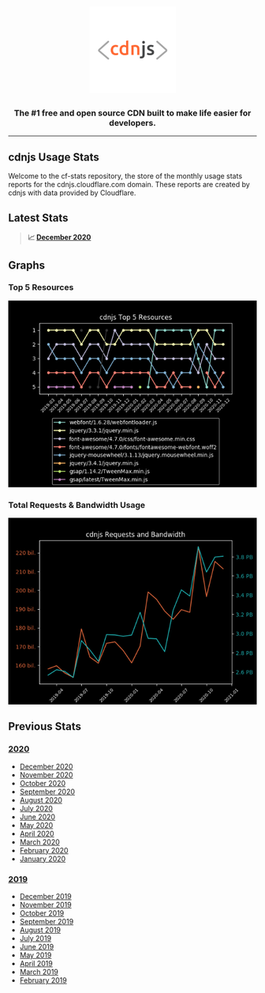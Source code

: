 <h1 align="center">
    <a href="https://cdnjs.com"><img src="https://raw.githubusercontent.com/cdnjs/brand/master/logo/standard/dark-512.png" width="175px" alt="< cdnjs >"></a>
</h1>
 
<h3 align="center">The #1 free and open source CDN built to make life easier for developers.</h3>

---

## cdnjs Usage Stats

Welcome to the cf-stats repository, the store of the monthly usage stats reports for the cdnjs.cloudflare.com domain.
These reports are created by cdnjs with data provided by Cloudflare.

## Latest Stats

> **📈 [December 2020](2020/cdnjs_December_2020.md)**

## Graphs

### Top 5 Resources

![graph](cdnjs_top_5_resources.png)

### Total Requests & Bandwidth Usage

![graph](cdnjs_requests_and_bandwidth.png)

## Previous Stats

### [2020](2020)

* [December 2020](2020/cdnjs_December_2020.md)
* [November 2020](2020/cdnjs_November_2020.md)
* [October 2020](2020/cdnjs_October_2020.md)
* [September 2020](2020/cdnjs_September_2020.md)
* [August 2020](2020/cdnjs_August_2020.md)
* [July 2020](2020/cdnjs_July_2020.md)
* [June 2020](2020/cdnjs_June_2020.md)
* [May 2020](2020/cdnjs_May_2020.md)
* [April 2020](2020/cdnjs_April_2020.md)
* [March 2020](2020/cdnjs_March_2020.md)
* [February 2020](2020/cdnjs_February_2020.md)
* [January 2020](2020/cdnjs_January_2020.md)

### [2019](2019)

* [December 2019](2019/cdnjs_December_2019.md)
* [November 2019](2019/cdnjs_November_2019.md)
* [October 2019](2019/cdnjs_October_2019.md)
* [September 2019](2019/cdnjs_September_2019.md)
* [August 2019](2019/cdnjs_August_2019.md)
* [July 2019](2019/cdnjs_July_2019.md)
* [June 2019](2019/cdnjs_June_2019.md)
* [May 2019](2019/cdnjs_May_2019.md)
* [April 2019](2019/cdnjs_April_2019.md)
* [March 2019](2019/cdnjs_March_2019.md)
* [February 2019](2019/cdnjs_February_2019.md)
